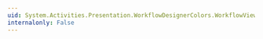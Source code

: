 ```yaml
---
uid: System.Activities.Presentation.WorkflowDesignerColors.WorkflowViewElementSelectedBackgroundColor
internalonly: False
---
```

